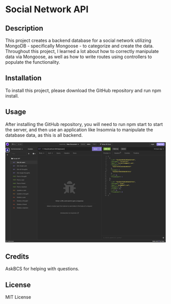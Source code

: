 # Social Network API

## Description

This project creates a backend database for a social network utilizing MongoDB - specifically Mongoose - to categorize and create the data. Throughout this project, I learned a lot about how to correctly manipulate data via Mongoose, as well as how to write routes using controllers to populate the functionality.

## Installation

To install this project, please download the GitHub repository and run npm install.

## Usage

After installing the GitHub repository, you will need to run npm start to start the server, and then use an application like Insomnia to manipulate the database data, as this is all backend.

![Project screenshot](./assets/screenshot.png)


## Credits

AskBCS for helping with questions.

## License

MIT License
